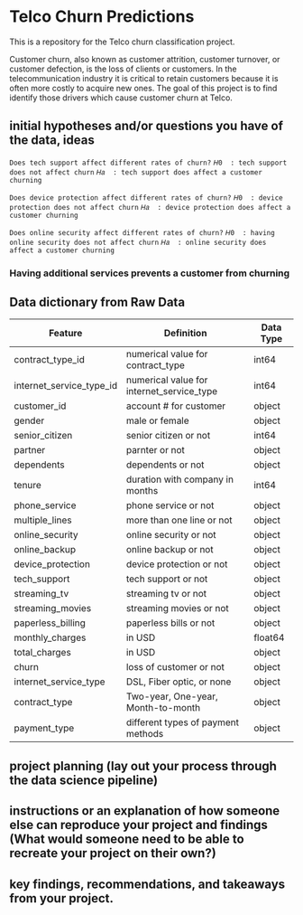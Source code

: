 # Telco Churn Predictions

This is a repository for the Telco churn classification project.


Customer churn, also known as customer attrition, customer turnover, or customer defection, is the loss of clients or customers. In the telecommunication industry it is critical to retain customers because it is often more costly to acquire new ones. The goal of this project is to find identify those drivers which cause customer churn at Telco.


## initial hypotheses and/or questions you have of the data, ideas

`Does tech support affect different rates of churn?`
`𝐻0  : tech support does not affect churn`
`𝐻𝑎  : tech support does affect a customer churning`

`Does device protection affect different rates of churn?`
`𝐻0  : device protection does not affect churn`
`𝐻𝑎  : device protection does affect a customer churning`

`Does online security affect different rates of churn?`
`𝐻0  : having online security does not affect churn`
`𝐻𝑎  : online security does affect a customer churning`

### Having additional services prevents a customer from churning


## Data dictionary from Raw Data

| Feature                   | Definition                               | Data Type       |
|---------------------------|------------------------------------------|-----------------|
|contract_type_id           |numerical value for contract_type         | int64           |
|internet_service_type_id   |numerical value for internet_service_type | int64           |              
|customer_id                |account # for customer                    | object          |
|gender                     |male or female                            | object          |
|senior_citizen             |senior citizen or not                     | int64           |
|partner                    |parnter or not                            | object          |
|dependents                 |dependents or not                         | object          |
|tenure                     |duration with company in months           | int64           |
|phone_service              |phone service or not                      | object          |
|multiple_lines             |more than one line or not                 | object          |
|online_security            |online security or not                    | object          |
|online_backup              |online backup or not                      | object          |
|device_protection          |device protection or not                  | object          |
|tech_support               |tech support or not                       | object          |
|streaming_tv               |streaming tv or not                       | object          |
|streaming_movies           |streaming movies or not                   | object          |
|paperless_billing          |paperless bills or not                    | object          |
|monthly_charges            | in USD                                   | float64         |
|total_charges              | in USD                                   | object          |
|churn                      | loss of customer or not                  | object          |
|internet_service_type      | DSL, Fiber optic, or none                | object          |
|contract_type              | Two-year, One-year, Month-to-month       | object          |
|payment_type               | different types of payment methods       | object          |



## project planning (lay out your process through the data science pipeline)



## instructions or an explanation of how someone else can reproduce your project and findings (What would someone need to be able to recreate your project on their own?)



## key findings, recommendations, and takeaways from your project.

